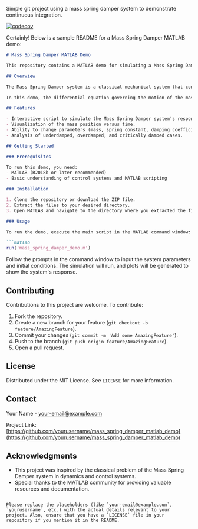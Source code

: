 Simple git project using a mass spring damper system to demonstrate 
continuous integration.

[![codecov](https://codecov.io/gh/ranford/Mass-Spring-Damper/branch/master/graph/badge.svg)](https://codecov.io/gh/ranford/Mass-Spring-Damper)

Certainly! Below is a sample README for a Mass Spring Damper MATLAB demo:

```markdown
# Mass Spring Damper MATLAB Demo

This repository contains a MATLAB demo for simulating a Mass Spring Damper system, which is a common example of a second-order system used in engineering to model mechanical systems.

## Overview

The Mass Spring Damper system is a classical mechanical system that consists of a mass attached to a wall by means of a spring and a damper. This system is widely used to demonstrate the principles of dynamics and control systems.

In this demo, the differential equation governing the motion of the mass is numerically solved using MATLAB's ODE solvers. The simulation allows for varying the mass, spring constant, and damping coefficient to observe their effects on the system's behavior.

## Features

- Interactive script to simulate the Mass Spring Damper system's response to initial conditions.
- Visualization of the mass position versus time.
- Ability to change parameters (mass, spring constant, damping coefficient) and initial conditions (initial position and velocity).
- Analysis of underdamped, overdamped, and critically damped cases.

## Getting Started

### Prerequisites

To run this demo, you need:
- MATLAB (R2018b or later recommended)
- Basic understanding of control systems and MATLAB scripting

### Installation

1. Clone the repository or download the ZIP file.
2. Extract the files to your desired directory.
3. Open MATLAB and navigate to the directory where you extracted the files.

### Usage

To run the demo, execute the main script in the MATLAB command window:

```matlab
run('mass_spring_damper_demo.m')
```

Follow the prompts in the command window to input the system parameters and initial conditions. The simulation will run, and plots will be generated to show the system's response.

## Contributing

Contributions to this project are welcome. To contribute:

1. Fork the repository.
2. Create a new branch for your feature (`git checkout -b feature/AmazingFeature`).
3. Commit your changes (`git commit -m 'Add some AmazingFeature'`).
4. Push to the branch (`git push origin feature/AmazingFeature`).
5. Open a pull request.

## License

Distributed under the MIT License. See `LICENSE` for more information.

## Contact

Your Name - [your-email@example.com](mailto:your-email@example.com)

Project Link: [https://github.com/yourusername/mass_spring_damper_matlab_demo](https://github.com/yourusername/mass_spring_damper_matlab_demo)

## Acknowledgments

- This project was inspired by the classical problem of the Mass Spring Damper system in dynamics and control systems.
- Special thanks to the MATLAB community for providing valuable resources and documentation.
```

Please replace the placeholders (like `your-email@example.com`, `yourusername`, etc.) with the actual details relevant to your project. Also, ensure that you have a `LICENSE` file in your repository if you mention it in the README.
